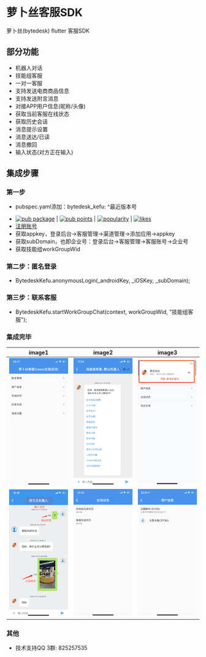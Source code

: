 # 萝卜丝客服SDK

萝卜丝(bytedesk) flutter 客服SDK

## 部分功能

- 机器人对话
- 技能组客服
- 一对一客服
- 支持发送电商商品信息
- 支持发送附言消息
- 对接APP用户信息(昵称/头像)
- 获取当前客服在线状态
- 获取历史会话
- 消息提示设置
- 消息送达/已读
- 消息撤回
- 输入状态(对方正在输入)
<!-- - 提交工单 -->
<!-- - 意见反馈 -->

## 集成步骤

### 第一步

- pubspec.yaml添加：bytedesk_kefu: ^最近版本号
<!-- - 最新版本：[![Pub](https://img.shields.io/pub/v/bytedesk_kefu.svg)](https://pub.dev/packages/bytedesk_kefu) -->
- [![pub package](https://img.shields.io/pub/v/bytedesk_kefu.svg)](https://pub.dev/packages/bytedesk_kefu) | [![pub points](https://badges.bar/bytedesk_kefu/pub%20points)](https://pub.dev/packages/bytedesk_kefu/score) | [![popularity](https://badges.bar/bytedesk_kefu/popularity)](https://pub.dev/packages/bytedesk_kefu/score) | [![likes](https://badges.bar/bytedesk_kefu/likes)](https://pub.dev/packages/bytedesk_kefu/score)
- [注册账号](https://www.bytedesk.com/antv/user/login)
- 获取appkey，登录后台->客服管理->渠道管理->添加应用->appkey
- 获取subDomain，也即企业号：登录后台->客服管理->客服账号->企业号
- 获取技能组workGroupWid

### 第二步：匿名登录

- BytedeskKefu.anonymousLogin(_androidKey, _iOSKey, _subDomain);

### 第三步：联系客服

- BytedeskKefu.startWorkGroupChat(context, workGroupWid, "技能组客服");

### 集成完毕

| image1 | image2 | image3 |
| :----------: | :----------: | :----------: |
| <img src="./home.jpeg" width="250"> | <img src="./robot.jpeg" width="250"> | <img src="./notice.jpeg" width="250"> |
| <img src="./chat.png" width="250"> | <img src="./status.jpeg" width="250"> |<img src="./userinfo.jpeg" width="250"> |

### 其他

- 技术支持QQ 3群: 825257535
